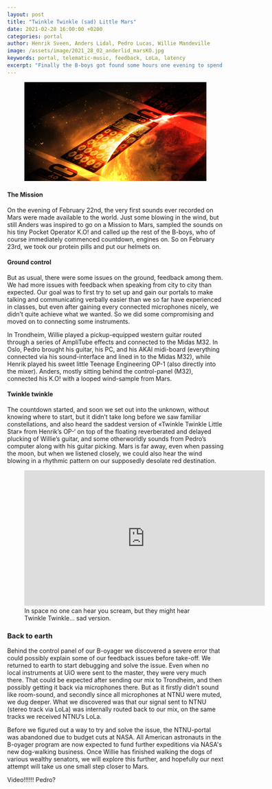 ```yaml
---
layout: post
title: "Twinkle Twinkle (sad) Little Mars"
date: 2021-02-28 16:00:00 +0200
categories: portal
author: Henrik Sveen, Anders Lidal, Pedro Lucas, Willie Mandeville
image: /assets/image/2021_28_02_anderlid_marsKO.jpg
keywords: portal, telematic-music, feedback, LoLa, latency
excerpt: "Finally the B-boys got found some hours one evening to spend in the portal, Willie up north, and Pedro, Henrik and Anders down south. This was the first day on their Mission to Mars. Enter our B-oyager, and join us."
---
```


<figure style="float: auto">
   <img src="/assets/image/2021_28_02_anderlid_marsKO.jpg" alt="" title="" width="auto"/> <figcaption></figcaption>
</figure>

#### The Mission
On the evening of February 22nd, the very first sounds ever recorded on Mars were made available to the world. Just some blowing in the wind, but still Anders was inspired to go on a Mission to Mars, sampled the sounds on his tiny Pocket Operator K.O! and called up the rest of the B-boys, who of course immediately commenced countdown, engines on. So on February 23rd, we took our protein pills and put our helmets on.

#### Ground control
But as usual, there were some issues on the ground, feedback among them. We had more issues with feedback when speaking from city to city than expected. Our goal was to first try to set up and gain our portals to make talking and communicating verbally easier than we so far have experienced in classes, but even after gaining every connected microphones nicely, we didn’t quite achieve what we wanted. So we did some compromising and moved on to connecting some instruments.

In Trondheim, Willie played a pickup-equipped western guitar routed through a series of AmpliTube effects and connected to the Midas M32. In Oslo, Pedro brought his guitar, his PC, and his AKAI midi-board (everything connected via his sound-interface and lined in to the Midas M32), while Henrik played his sweet little Teenage Engineering OP-1 (also directly into the mixer). Anders, mostly sitting behind the control-panel (M32), connected his K.O! with a looped wind-sample from Mars.

#### Twinkle twinkle
The countdown started, and soon we set out into the unknown, without knowing where to start, but it didn’t take long before we saw familiar constellations, and also heard the saddest version of «Twinkle Twinkle Little Star» from Henrik’s OP-‘ on top of the floating reverberated and delayed plucking of Willie’s guitar, and some otherworldly sounds from Pedro’s computer along with his guitar picking. Mars is far away, even when passing the moon, but when we listened closely, we could also hear the wind blowing in a rhythmic pattern on our supposedly desolate red destination.

<figure style="float: none">
<iframe width="560" height="315" src="https://www.youtube.com/embed/kBGme7aHJD0" frameborder="0" allow="accelerometer; autoplay; clipboard-write; encrypted-media; gyroscope; picture-in-picture" allowfullscreen></iframe>
<figcaption>In space no one can hear you scream, but they might hear Twinkle Twinkle… sad version.</figcaption>
</figure>

### Back to earth
Behind the control panel of our B-oyager we discovered a severe error that could possibly explain some of our feedback issues before take-off. We returned to earth to start debugging and solve the issue. Even when no local instruments at UiO were sent to the master, they were very much there. That could be expected after sending our mix to Trondheim, and then possibly getting it back via microphones there. But as it firstly didn’t sound like room-sound, and secondly since all microphones at NTNU were muted, we dug deeper.
What we discovered was that our signal sent to NTNU (stereo track via LoLa) was internally routed back to our mix, on the same tracks we received NTNU’s LoLa.

Before we figured out a way to try and solve the issue, the NTNU-portal was abandoned due to budget cuts at NASA. All American astronauts in the B-oyager program are now expected to fund further expeditions via NASA's new dog-walking business. Once Willie has finished walking the dogs of various wealthy senators, we will explore this further, and hopefully our next attempt will take us one small step closer to Mars.

Video!!!!!! Pedro?
